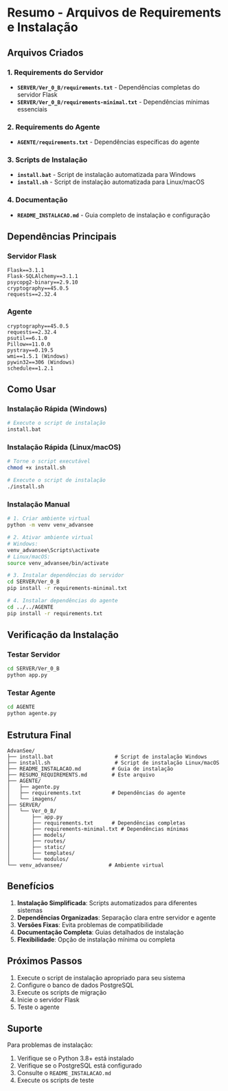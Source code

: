 # Resumo - Arquivos de Requirements e Instalação

## Arquivos Criados

### 1. Requirements do Servidor
- **`SERVER/Ver_0_B/requirements.txt`** - Dependências completas do servidor Flask
- **`SERVER/Ver_0_B/requirements-minimal.txt`** - Dependências mínimas essenciais

### 2. Requirements do Agente
- **`AGENTE/requirements.txt`** - Dependências específicas do agente

### 3. Scripts de Instalação
- **`install.bat`** - Script de instalação automatizada para Windows
- **`install.sh`** - Script de instalação automatizada para Linux/macOS

### 4. Documentação
- **`README_INSTALACAO.md`** - Guia completo de instalação e configuração

## Dependências Principais

### Servidor Flask
```
Flask==3.1.1
Flask-SQLAlchemy==3.1.1
psycopg2-binary==2.9.10
cryptography==45.0.5
requests==2.32.4
```

### Agente
```
cryptography==45.0.5
requests==2.32.4
psutil==6.1.0
Pillow==11.0.0
pystray==0.19.5
wmi==1.5.1 (Windows)
pywin32==306 (Windows)
schedule==1.2.1
```

## Como Usar

### Instalação Rápida (Windows)
```bash
# Execute o script de instalação
install.bat
```

### Instalação Rápida (Linux/macOS)
```bash
# Torne o script executável
chmod +x install.sh

# Execute o script de instalação
./install.sh
```

### Instalação Manual
```bash
# 1. Criar ambiente virtual
python -m venv venv_advansee

# 2. Ativar ambiente virtual
# Windows:
venv_advansee\Scripts\activate
# Linux/macOS:
source venv_advansee/bin/activate

# 3. Instalar dependências do servidor
cd SERVER/Ver_0_B
pip install -r requirements-minimal.txt

# 4. Instalar dependências do agente
cd ../../AGENTE
pip install -r requirements.txt
```

## Verificação da Instalação

### Testar Servidor
```bash
cd SERVER/Ver_0_B
python app.py
```

### Testar Agente
```bash
cd AGENTE
python agente.py
```

## Estrutura Final

```
AdvanSee/
├── install.bat                    # Script de instalação Windows
├── install.sh                     # Script de instalação Linux/macOS
├── README_INSTALACAO.md          # Guia de instalação
├── RESUMO_REQUIREMENTS.md        # Este arquivo
├── AGENTE/
│   ├── agente.py
│   ├── requirements.txt          # Dependências do agente
│   └── imagens/
├── SERVER/
│   └── Ver_0_B/
│       ├── app.py
│       ├── requirements.txt      # Dependências completas
│       ├── requirements-minimal.txt # Dependências mínimas
│       ├── models/
│       ├── routes/
│       ├── static/
│       ├── templates/
│       └── modulos/
└── venv_advansee/               # Ambiente virtual
```

## Benefícios

1. **Instalação Simplificada**: Scripts automatizados para diferentes sistemas
2. **Dependências Organizadas**: Separação clara entre servidor e agente
3. **Versões Fixas**: Evita problemas de compatibilidade
4. **Documentação Completa**: Guias detalhados de instalação
5. **Flexibilidade**: Opção de instalação mínima ou completa

## Próximos Passos

1. Execute o script de instalação apropriado para seu sistema
2. Configure o banco de dados PostgreSQL
3. Execute os scripts de migração
4. Inicie o servidor Flask
5. Teste o agente

## Suporte

Para problemas de instalação:
1. Verifique se o Python 3.8+ está instalado
2. Verifique se o PostgreSQL está configurado
3. Consulte o `README_INSTALACAO.md`
4. Execute os scripts de teste 
